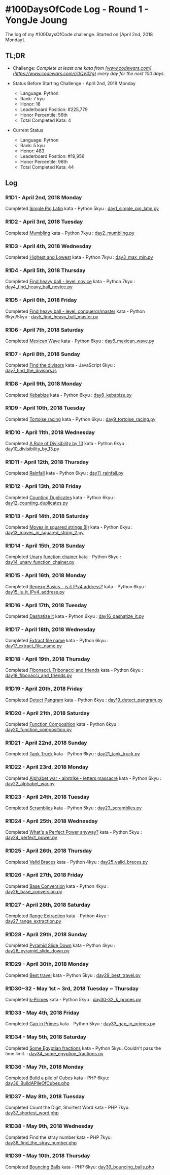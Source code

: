 # #100DaysOfCode Log - Round 1 - YongJe Joung

The log of my #100DaysOfCode challenge. Started on [April 2nd, 2018 Monday].

## TL;DR

* Challenge: *Complete at least one kata from [www.codewars.com](https://www.codewars.com/r/0QV42g) every day for the next 100 days.*

* Status Before Starting Challenge - April 2nd, 2018 Monday
  - Language: Python
  - Rank: 7 kyu
  - Honor: 16
  - Leaderboard Position: #225,779
  - Honor Percentile: 56th
  - Total Completed Kata: 4

* Current Status
  - Language: Python
  - Rank: 5 kyu
  - Honor: 483
  - Leaderboard Position: #19,956
  - Honor Percentile: 96th
  - Total Completed Kata: 44


## Log

### R1D1 - April 2nd, 2018 Monday
Completed [Simple Pig Latin](https://www.codewars.com/kata/520b9d2ad5c005041100000f/train/python) kata - Python 5kyu : [day1_simple_pig_latin.py](/r1/day1_simple_pig_latin.py)

### R1D2 - April 3rd, 2018 Tuesday
Completed [Mumbling](https://www.codewars.com/kata/5667e8f4e3f572a8f2000039/train/python) kata - Python 7kyu : [day2_mumbling.py](/r1/day2_mumbling.py)

### R1D3 - April 4th, 2018 Wednesday
Completed [Highest and Lowest](https://www.codewars.com/kata/554b4ac871d6813a03000035/train/python) kata - Python 7kyu : [day3_max_min.py](/r1/day3_max_min.py)

### R1D4 - April 5th, 2018 Thursday
Completed [Find heavy ball - level: novice](https://www.codewars.com/kata/544047f0cf362503e000036e) kata - Python 7kyu : [day4_find_heavy_ball_novice.py](/r1/day4_find_heavy_ball_novice.py)

### R1D5 - April 6th, 2018 Friday
Completed [Find heavy ball - level: conqueror/master](http://www.codewars.com/kata/find-heavy-ball-level-master/train/python) kata - Python 6kyu/5kyu : [day5_find_heavy_ball_master.py](/r1/day5_find_heavy_ball_master.py)

### R1D6 - April 7th, 2018 Saturday
Completed [Mexican Wave](https://www.codewars.com/kata/mexican-wave/train/python) kata - Python 6kyu : [day6_mexican_wave.py](/r1/day6_mexican_wave.py)

### R1D7 - April 8th, 2018 Sunday
Completed [Find the divisors](https://www.codewars.com/kata/find-the-divisors/javascript) kata - JavaScript 6kyu : [day7_find_the_divisors.js](/r1/day7_find_the_divisors.js)

### R1D8 - April 9th, 2018 Monday
Completed [Kebabize](https://www.codewars.com/kata/57f8ff867a28db569e000c4a/train/python) kata - Python 6kyu : [day8_kebabize.py](/r1/day8_kebabize.py)

### R1D9 - April 10th, 2018 Tuesday
Completed [Tortoise racing](http://www.codewars.com/kata/55e2adece53b4cdcb900006c/train/python) kata - Python 6kyu : [day9_tortoise_racing.py](/r1/day9_tortoise_racing.py)

### R1D10 - April 11th, 2018 Wednesday
Completed [A Rule of Divisibility by 13](https://www.codewars.com/kata/564057bc348c7200bd0000ff/train/python) kata - Python 6kyu : [day10_divisibility_by_13.py](/r1/day10_divisibility_by_13.py)

### R1D11 - April 12th, 2018 Thursday
Completed [Rainfall](https://www.codewars.com/kata/564057bc348c7200bd0000ff/train/python) kata - Python 6kyu : [day11_rainfall.py](/r1/day11_rainfall.py)

### R1D12 - April 13th, 2018 Friday
Completed [Counting Duplicates](https://www.codewars.com/kata/counting-duplicates) kata - Python 6kyu : [day12_counting_duplicates.py](/r1/day12_counting_duplicates.py)

### R1D13 - April 14th, 2018 Saturday
Completed [Moves in squared strings (II)](https://www.codewars.com/kata/moves-in-squared-strings-ii) kata - Python 6kyu : [day13_moves_in_squared_string_2.py](/r1/day13_moves_in_squared_string_2.py)

### R1D14 - April 15th, 2018 Sunday
Completed [Unary function chainer](https://www.codewars.com/kata/unary-function-chainer) kata - Python 6kyu : [day14_unary_function_chainer.py](/r1/day14_unary_function_chainer.py)

### R1D15 - April 16th, 2018 Monday
Completed [Regexp Basics - is it IPv4 address?](https://www.codewars.com/kata/regexp-basics-is-it-ipv4-address) kata - Python 6kyu : [day15_is_it_IPv4_address.py](/r1/day15_is_it_IPv4_address.py)

### R1D16 - April 17th, 2018 Tuesday
Completed [Dashatize it](https://www.codewars.com/kata/dashatize-it) kata - Python 6kyu : [day16_dashatize_it.py](/r1/day16_dashatize_it.py)

### R1D17 - April 18th, 2018 Wednesday
Completed [Extract file name](https://www.codewars.com/kata/extract-file-name) kata - Python 6kyu : [day17_extract_file_name.py](/r1/day17_extract_file_name.py)

### R1D18 - April 19th, 2018 Thursday
Completed [Fibonacci, Tribonacci and friends](https://www.codewars.com/kata/fibonacci-tribonacci-and-friends) kata - Python 6kyu : [day18_fibonacci_and_friends.py](/r1/day18_fibonacci_and_friends.py)

### R1D19 - April 20th, 2018 Friday
Completed [Detect Pangram](https://www.codewars.com/kata/detect-pangram) kata - Python 6kyu : [day19_detect_pangram.py](/r1/day19_detect_pangram.py)

### R1D20 - April 21th, 2018 Saturday
Completed [Function Composition](https://www.codewars.com/kata/function-composition) kata - Python 6kyu : [day20_function_composition.py](/r1/day20_function_composition.py)

### R1D21 - April 22nd, 2018 Sunday
Completed [Tank Truck](https://www.codewars.com/kata/tank-truck) kata - Python 6kyu : [day21_tank_truck.py](/r1/day21_tank_truck.py)

### R1D22 - April 23rd, 2018 Monday
Completed [Alphabet war - airstrike - letters massacre](https://www.codewars.com/kata/alphabet-war-airstrike-letters-massacre) kata - Python 6kyu : [day22_alphabet_war.py](/r1/day22_alphabet_war.py)

### R1D23 - April 24th, 2018 Tuesday
Completed [Scramblies](http://www.codewars.com/kata/scramblies) kata - Python 5kyu : [day23_scramblies.py](/r1/day23_scramblies.py)

### R1D24 - April 25th, 2018 Wednesday
Completed [What's a Perfect Power anyway?](https://www.codewars.com/kata/whats-a-perfect-power-anyway) kata - Python 5kyu : [day24_perfect_power.py](/r1/day24_perfect_power.py)

### R1D25 - April 26th, 2018 Thursday
Completed [Valid Braces](http://www.codewars.com/kata/valid-braces/) kata - Python 4kyu : [day25_valid_braces.py](/r1/day25_valid_braces.py)

### R1D26 - April 27th, 2018 Friday
Completed [Base Conversion](https://www.codewars.com/kata/base-conversion) kata - Python 4kyu : [day26_base_conversion.py](/r1/day26_base_conversion.py)

### R1D27 - April 28th, 2018 Saturday
Completed [Range Extraction](https://www.codewars.com/kata/range-extraction) kata - Python 4kyu : [day27_range_extraction.py](/r1/day27_range_extraction.py)

### R1D28 - April 29th, 2018 Sunday
Completed [Pyramid Slide Down](http://www.codewars.com/kata/pyramid-slide-down) kata - Python 4kyu : [day28_pyramid_slide_down.py](/r1/day28_pyramid_slide_down.py)

### R1D29 - April 30th, 2018 Monday
Completed [Best travel](http://www.codewars.com/kata/best-travel) kata - Python 5kyu : [day29_best_travel.py](/r1/day29_best_travel.py)

### R1D30~32 - May 1st ~ 3rd, 2018 Tuesday ~ Thursday
Completed [k-Primes](https://www.codewars.com/kata/k-primes) kata - Python 5kyu : [day30-32_k_primes.py](/r1/day30-32_k_primes.py)

### R1D33 - May 4th, 2018 Friday
Completed [Gap in Primes](https://www.codewars.com/kata/gap-in-primes/python) kata - Python 5kyu : [day33_gap_in_primes.py](/r1/day33_gap_in_primes.py)

### R1D34 - May 5th, 2018 Saturday
Completed [Some Egyptian fractions](https://www.codewars.com/kata/some-egyptian-fractions/python) kata - Python 5kyu. Couldn't pass the time limit. : [day34_some_egyption_fractions.py](/r1/day34_some_egyption_fractions.py)

### R1D36 - May 7th, 2018 Monday
Completed [Build a pile of Cubes](https://www.codewars.com/kata/build-a-pile-of-cubes/php) kata - PHP 6kyu: [day36_BuildAPileOfCubes.php](/r1/day36_BuildAPileOfCubes.php)

### R1D37 - May 8th, 2018 Tuesday
Completed Count the Digit, Shortest Word kata - PHP 7kyu: [day37_shortest_word.php](/r1/day37_shortest_word.php)

### R1D38 - May 9th, 2018 Wednesday
Completed Find the stray number kata - PHP 7kyu: [day38_find_the_stray_number.php](/r1/day38_find_the_stray_number.php)

### R1D39 - May 10th, 2018 Thursday
Completed [Bouncing Balls](http://www.codewars.com/kata/bouncing-balls/php) kata - PHP 6kyu: [day39_bouncing_balls.php](/r1/day39_bouncing_balls.php)
